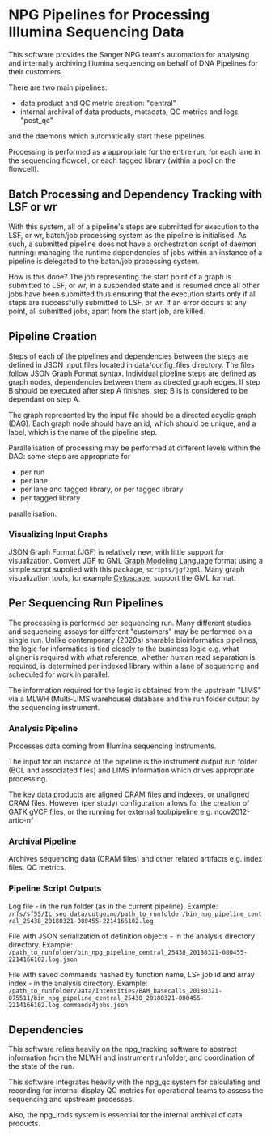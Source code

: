 # NPG Pipelines for Processing Illumina Sequencing Data

This software provides the Sanger NPG team's automation for analysing and internally archiving Illumina sequencing on behalf of DNA Pipelines for their customers.

There are two main pipelines:

- data product and QC metric creation: "central"
- internal archival of data products, metadata, QC metrics and logs: "post_qc"

and the daemons which automatically start these pipelines.

Processing is performed as a appropriate for the entire run, for each lane in the sequencing flowcell, or each tagged library (within a pool on the flowcell).

## Batch Processing and Dependency Tracking with LSF or wr

With this system, all of a pipeline's steps are submitted for execution to the
LSF, or wr, batch/job processing system as the pipeline is initialised. As such, a submitted pipeline does not have a
orchestration script of daemon running: managing the runtime dependencies of jobs within
an instance of a pipeline is delegated to the batch/job processing system.

How is this done? The job representing the start point of a graph
is submitted to LSF, or wr, in a suspended state and is resumed once all other jobs
have been submitted thus ensuring that the execution starts only if all steps
are successfully submitted to LSF, or wr. If an error occurs at any point, all submitted
jobs, apart from the start job, are killed.

## Pipeline Creation

Steps of each of the pipelines and dependencies between the steps are
defined in JSON input files located in data/config_files directory.
The files follow [JSON Graph Format](https://github.com/jsongraph/json-graph-specification)
syntax. Individual pipeline steps are defined as graph nodes, dependencies
between them as directed graph edges. If step B should be executed
after step A finishes, step B is is considered to be dependant on step A.

The graph represented by the input file should be a directed acyclic
graph (DAG). Each graph node should have an id, which should be unique,
and a label, which is the name of the pipeline step.

Parallelisation of processing may be performed at different levels within the DAG: some steps are appropriate for

- per run
- per lane
- per lane and tagged library, or per tagged library
- per tagged library

parallelisation.

### Visualizing Input Graphs

JSON Graph Format (JGF) is relatively new, with little support for visualization.
Convert JGF to GML [Graph Modeling Language](http://www.fim.uni-passau.de/fileadmin/files/lehrstuhl/brandenburg/projekte/gml/gml-technical-report.pdf)
format using a simple script supplied with this package, `scripts/jgf2gml`.
Many graph visualization tools, for example [Cytoscape](http://www.cytoscape.org/),
support the GML format.

## Per Sequencing Run Pipelines

The processing is performed per sequencing run. Many different studies and sequencing assays for different "customers" may be performed on a single run. Unlike contemporary (2020s) sharable bioinformatics  pipelines, the logic for informatics is tied closely to the business logic e.g. what aligner is required with what reference, whether human read separation is required, is determined per indexed library within a lane of sequencing and scheduled for work in parallel.

The information required for the logic is obtained from the upstream "LIMS" via a MLWH (Multi-LIMS warehouse) database and the run folder output by the sequencing instrument.

### Analysis Pipeline

Processes data coming from Illumina sequencing instruments.

The input for an instance of the pipeline is the instrument output run folder (BCL and associated files) and LIMS information which drives appropriate processing.

The key data products are aligned CRAM files and indexes, or unaligned CRAM files. However (per study) configuration allows for the creation of GATK gVCF files, or the running for external tool/pipeline e.g. ncov2012-artic-nf

### Archival Pipeline

Archives sequencing data (CRAM files) and other related artifacts e.g. index files. QC metrics.

### Pipeline Script Outputs

Log file - in the run folder (as in the current pipeline).
Example: `/nfs/sf55/IL_seq_data/outgoing/path_to_runfolder/bin_npg_pipeline_central_25438_20180321-080455-2214166102.log`

File with JSON serialization of definition objects - in the analysis directory directory.
Example: `/path_to_runfolder/bin_npg_pipeline_central_25438_20180321-080455-2214166102.log.json`

File with saved commands hashed by function name, LSF job id and array index - in the analysis directory.
Example: `/path_to_runfolder/Data/Intensities/BAM_basecalls_20180321-075511/bin_npg_pipeline_central_25438_20180321-080455-2214166102.log.commands4jobs.json`

## Dependencies

This software relies heavily on the npg_tracking software to abstract information from the MLWH and instrument runfolder, and coordination of the state of the run.

This software integrates heavily with the npg_qc system for calculating and recording for internal display QC metrics for operational teams to assess the sequencing and upstream processes.

Also, the npg_irods system is essential for the internal archival of data products.
